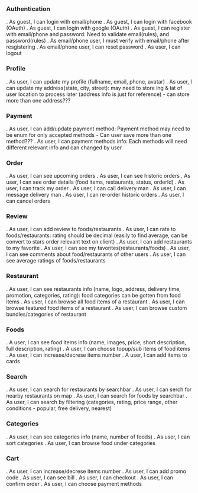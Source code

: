 ### Authentication

. As guest, I can login with email/phone
. As guest, I can login with facebook (OAuth)
. As guest, I can login with google (OAuth)
. As guest, I can register with email/phone and password: Need to validate email(rules), and password(rules)
. As email/phone user, I must verify with email/phone after resgistering
. As email/phone user, I can reset password
. As user, I can logout

### Profile

. As user, I can update my profile (fullname, email, phone, avatar)
. As user, I can update my address(state, city, street): may need to store lng & lat of user location to process later (address info is just for reference) - can store more than one address???

### Payment

. As user, I can add/update payment method: Payment method may need to be enum for only accepted methods - Can user save more than one method???
. As user, I can payment methods info: Each methods will need different relevant info and can changed by user

### Order

. As user, I can see upcoming orders
. As user, I can see historic orders
. As user, I can see order details (food items, restaurants, status, orderId)
. As user, I can track my order
. As user, I can call delivery man
. As user, I can message delivery man
. As user, I can re-order historic orders
. As user, I can cancel orders

### Review

. As user, I can add review to foods/restaurants
. As user, I can rate to foods/restaurants: rating should be decimal (easily to find average, can be convert to stars order relevant text on client)
. As user, I can add restaurants to my favorite
. As user, I can see my favorites(restaurants/foods)
. As user, I can see comments about food/restaurants of other users
. As user, I can see average ratings of foods/restaurants

### Restaurant

. As user, I can see restaurants info (name, logo, address, delivery time, promotion, categories, rating): food categories can be gotten from food items
. As user, I can browse all food items of a restaurant
. As user, I can browse featured food items of a restaurant
. As user, I can browse custom bundles/categories of restaurant

### Foods

. A user, I can see food items info (name, images, price, short description, full description, rating)
. A user, I can choose topup/sub items of food items
. As user, I can increase/decrese items number
. A user, I can add items to cards

### Search

. As user, I can search for restaurants by searchbar
. As user, I can serch for nearby restaurants on map
. As user, I can search for foods by searchbar
. As user, I can search by filtering (categories, rating, price range, other conditions - popular, free delivery, nearest)

### Categories

. As user, I can see categories info (name, number of foods)
. As user, I can sort categories
. As user, I can browse food under categories

### Cart

. As user, I can increase/decrese items number
. As user, I can add promo code
. As user, I can see bill
. As user, I can checkout
. As user, I can confirm order
. As user, I can choose payment methods
